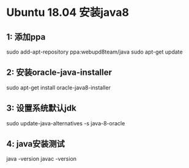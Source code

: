 # Ubuntu 18.04 安装java8
## 1: 添加ppa

sudo add-apt-repository ppa:webupd8team/java
sudo apt-get update

## 2: 安装oracle-java-installer

sudo apt-get install oracle-java8-installer
## 3: 设置系统默认jdk

sudo update-java-alternatives -s java-8-oracle

## 4: java安装测试

java -version
javac -version

